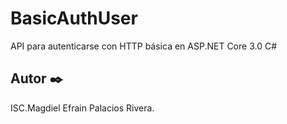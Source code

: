 # BasicAuthUser
API para autenticarse con HTTP básica en ASP.NET Core 3.0 C#


## Autor ✒️

ISC.Magdiel Efrain Palacios Rivera.
